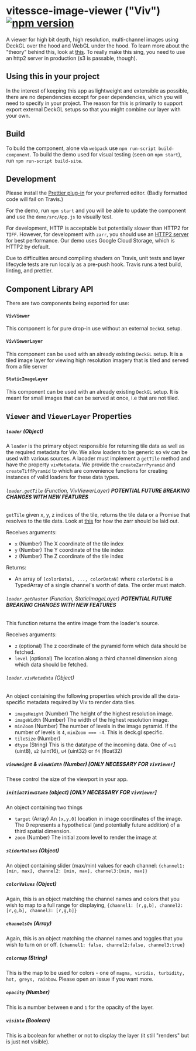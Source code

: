 # vitessce-image-viewer ("Viv") [![npm version](https://badge.fury.io/js/%40hubmap%2Fvitessce-image-viewer.svg)](https://badge.fury.io/js/%40hubmap%2Fvitessce-image-viewer)

A viewer for high bit depth, high resolution, multi-channel images using DeckGL
over the hood and WebGL under the hood. To learn more about the "theory" behind
this, look at [this](IMAGE_RENDERING.md). To really make this sing, you need to
use an http2 server in production (s3 is passable, though).

## Using this in your project

In the interest of keeping this app as lightweight and extensible as possible,
there are no dependencies except for peer dependencies, which you will need to specify in your project.
The reason for this is primarily to support export external DeckGL setups so that
you might combine our layer with your own.

## Build

To build the component, alone via `webpack` use `npm run-script build-component`.
To build the demo used for visual testing (seen on `npm start`), run
`npm run-script build-site`.

## Development

Please install the [Prettier plug-in](https://prettier.io/docs/en/editors.html)
for your preferred editor. (Badly formatted code will fail on Travis.)

For the demo, run `npm start` and you will be able to update the component and use the
`demo/src/App.js` to visually test.

For development,
HTTP is acceptable but potentially slower than HTTP2 for `TIFF`. However, for
development with `zarr`, you should use an [HTTP2 server](https://github.com/GoogleChromeLabs/simplehttp2server)
for best performance. Our demo
uses Google Cloud Storage, which is HTTP2 by default.

Due to difficulties around compiling shaders on Travis, unit tests and layer lifecycle
tests are run locally as a pre-push hook. Travis runs a test build, linting, and prettier.

## Component Library API

There are two components being exported for use:

#### `VivViewer`

This component is for pure drop-in use without an external `DeckGL` setup.

#### `VivViewerLayer`

This component can be used with an already existing `DeckGL` setup. It is a tiled image
layer for viewing high resolution imagery that is tiled and served from a file server

#### `StaticImageLayer`

This component can be used with an already existing `DeckGL` setup. It is meant for
small images that can be served at once, i.e that are not tiled.

## `Viewer` and `ViewerLayer` Properties

##### `loader` (Object)

A `loader` is the primary object responsible for returning tile data as well as the required metadata for Viv. We allow loaders to be generic so viv can be used with various sources. A laoader must implement a `getTile` method and have the property `vivMetadata`. We provide the `createZarrPyramid` and `createTiffPyramid` to which are convenience functions for creating instances of valid loaders for these data types.

###### `loader.getTile` (Function, VivViewerLayer) **POTENTIAL FUTURE BREAKING CHANGES WITH NEW FEATURES**

`getTile` given x, y, z indices of the tile, returns the tile data or a Promise that resolves to the tile data. Look
at [this](IMAGE_RENDERING.md) for how the zarr should be laid out.

Receives arguments:

- `x` (Number) The X coordinate of the tile index
- `y` (Number) The Y coordinate of the tile index
- `z` (Number) The Z coordinate of the tile index

Returns:

- An array of `[colorData1, ..., colorDataN]` where `colorDataI`
  is a TypedArray of a single channel's worth of data. The order must match.

###### `loader.getRaster` (Function, StaticImageLayer) **POTENTIAL FUTURE BREAKING CHANGES WITH NEW FEATURES**

This function returns the entire image from the loader's source.

Receives arguments:

- `z` (optional) The z coordinate of the pyramid form which data should be fetched.
- `level` (optional) The location along a third channel dimension along which data should be fetched.

###### `loader.vivMetadata` (Object)

An object containing the following properties which provide all the data-specific metadata required by Viv to render data tiles.

- `imageHeight` (Number) The height of the highest resolution image.
- `imageWidth` (Number) The width of the highest resolution image.
- `minZoom` (Number) The number of levels in the image pyramid. If the number of levels is `4`, `minZoom === -4`. This is deck.gl specific.
- `tileSize` (Number)
- `dtype` (String) This is the datatype of the incoming data. One of `<u1` (uint8), `u2` (uint16), `u4` (uint32) or `f4` (float32)

##### `viewHeight` & `viewWidth` (Number) [ONLY NECESSARY FOR `VivViewer`]

These control the size of the viewport in your app.

##### `initialViewState` (object) [ONLY NECESSARY FOR `VivViewer`]

An object containing two things

- `target` (Array) An `[x,y,0]` location in image coordinates of the image. The 0
  represents a hypothetical (and potentially future addition) of a third spatial dimension.
- `zoom` (Number) The initial zoom level to render the image at

##### `sliderValues` (Object)

An object containing slider (max/min) values for each channel:
`{channel1: [min, max], channel2: [min, max], channel3:[min, max]}`

##### `colorValues` (Object)

Again, this is an object matching the channel names and colors
that you wish to map to a full range for displaying,
`{channel1: [r,g,b], channel2: [r,g,b], channel3: [r,g,b]}`

##### `channelsOn` (Array)

Again, this is an object matching the channel names and toggles
that you wish to turn on or off.
`{channel1: false, channel2:false, channel3:true}`

##### `colormap` (String)

This is the map to be used for colors - one of `magma, viridis, turbidity, hot, greys, rainbow`.
Please open an issue if you want more.

##### `opacity` (Number)

This is a number between `0` and `1` for the opacity of the layer.

##### `visible` (Boolean)

This is a boolean for whether or not to display the layer (it still "renders" but is just not visible).
